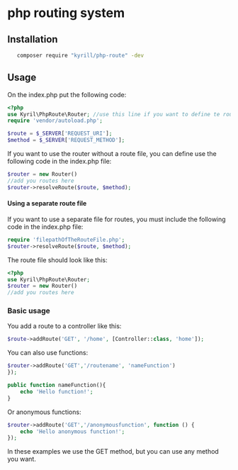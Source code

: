 # php routing system

## Installation

```bash
   composer require "kyrill/php-route" -dev
```

## Usage

On the index.php put the following code:
```php
<?php
use Kyril\PhpRoute\Router; //use this line if you want to define te routes in the index.php file
require 'vendor/autoload.php';

$route = $_SERVER['REQUEST_URI'];
$method = $_SERVER['REQUEST_METHOD'];

```
If you want to use the router without a route file, you can define use the following code in the index.php file:
```php
$router = new Router()
//add you routes here
$router->resolveRoute($route, $method);
```
#### Using a separate route file
If you want to use a separate file for routes, you must include the following code in the index.php file:
```php
require 'filepathOfTheRouteFile.php';
$router->resolveRoute($route, $method);

```
The route file should look like this:
```php
<?php
use Kyril\PhpRoute\Router;
$router = new Router()
//add you routes here
```


### Basic usage
You add a route to a controller like this:
```php
$route->addRoute('GET', '/home', [Controller::class, 'home']);
```

You can also use functions:
```php
$router->addRoute('GET','/routename', 'nameFunction')
});

public function nameFunction(){
    echo 'Hello function!';
}
```
Or anonymous functions:
```php
$router->addRoute('GET','/anonymousfunction', function () {
    echo 'Hello anonymous function!';
});
```
In these examples we use the GET method, but you can use any method you want.